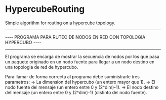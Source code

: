 HypercubeRouting
================

Simple algorithm for routing on a hypercube topology.


*********************************************************************
---- PROGRAMA PARA RUTEO DE NODOS EN RED CON TOPOLOGIA HYPERCUBO ----
*********************************************************************

El programa se encarga de mostrar la secuencia de nodos por los que pasa un paquete originado en un nodo fuente para llegar a un nodo destino en una topologia de red de hypercubo.

Para llamar de forma correcta al programa debe suministrarle tres parametros:
    -> La dimension del hypercubo (un entero mayor que 1).
    -> El nodo fuente del mensaje (un entero entre 0 y (2^dim)-1).
    -> El nodo destino del mensaje (un entero entre 0 y (2^dim)-1) (distinto del nodo fuente).
